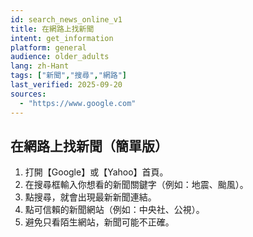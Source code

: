 ```yaml
---
id: search_news_online_v1
title: 在網路上找新聞
intent: get_information
platform: general
audience: older_adults
lang: zh-Hant
tags: ["新聞","搜尋","網路"]
last_verified: 2025-09-20
sources:
  - "https://www.google.com"
---
```


## 在網路上找新聞（簡單版）

1. 打開【Google】或【Yahoo】首頁。  
2. 在搜尋框輸入你想看的新聞關鍵字（例如：地震、颱風）。  
3. 點搜尋，就會出現最新新聞連結。  
4. 點可信賴的新聞網站（例如：中央社、公視）。  
5. 避免只看陌生網站，新聞可能不正確。
